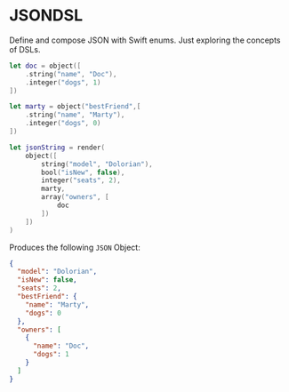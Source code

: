# JSONDSL

Define and compose JSON with Swift enums. Just exploring the concepts of DSLs.


```swift
let doc = object([
    .string("name", "Doc"),
    .integer("dogs", 1)
])

let marty = object("bestFriend",[
    .string("name", "Marty"),
    .integer("dogs", 0)
])

let jsonString = render(
    object([
        string("model", "Dolorian"),
        bool("isNew", false),
        integer("seats", 2),
        marty,
        array("owners", [
            doc
        ])
    ])
)
```

Produces the following `JSON` Object:

```json
{
  "model": "Dolorian",
  "isNew": false,
  "seats": 2,
  "bestFriend": {
    "name": "Marty",
    "dogs": 0
  },
  "owners": [
    {
      "name": "Doc",
      "dogs": 1
    }
  ]
}
```
